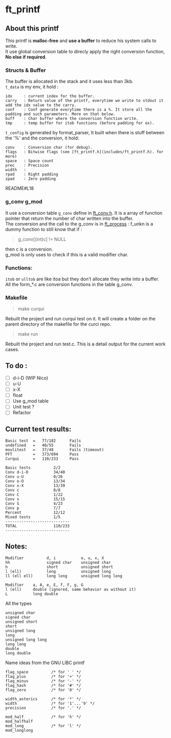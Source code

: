 # ft_printf

## About this printf
This printf is **malloc-free** and **use a buffer** to reduce his system calls to write.   
It use global conversion table to direcly apply the right conversion function, **No else if required**.

### Structs & Buffer
The buffer is allocated in the stack and it uses less than 3kb.   
```t_data``` is my env, it hold :
```
idx     : current index for the buffer.
carry   : Return value of the printf, everytime we write to stdout it add the idx value to the carry.
conf    : Conf generate everytime there is a %. It store all the padding and such parameters. More on that below.
buff    : Char buffer where the conversion function write.
tmp     : temp buffer for itob functions (before padding for ex).
```
```t_config``` is generated by format_parser,
It built when there is stuff between the '%' and the conversion, it hold:
```
conv    : Conversion char (for debug).
flags   : Bitwise flags (see [ft_printf.h](includes/ft_printf.h). for more)
space   : Space count
prec    : Precision
width   :
rpad    : Right padding
zpad    : Zero padding
```
README#L18
### g_conv g_mod
It use a conversion table ```g_conv``` define in [ft_conv.h](includes/ft_conv.h).
It is a array of function pointer that return the number of char written into the buffer.   
The conversion and the call to the g_conv is in [ft_process](srcs/ft_printf.c) :
f_unkn is a dummy function to still know that if :
> g_conv[(int)c] != NULL

then c is a conversion.    
g_mod is only uses to check if this is a valid modifier char.

### Functions:
```itob``` or ```ulltob``` are like itoa but they don't allocate they write into a buffer.    
All the form_*.c are conversion functions in the table g_conv.
### Makefile
> make curqui

Rebuilt the project and run curqui test on it.
It will create a folder on the parent directory of the makefile for the curci repo.
> make run

Rebuilt the project and run test.c.
This is a detail output for the current work cases.


## To do :
- [ ] d-i-D (WIP Nico)
- [ ] u-U
- [ ] x-X
- [ ] float
- [ ] Use g_mod table
- [ ] Unit test ?
- [ ] Refactor

## Current test results:
```
Basic test	=	77/182		Fails
undefined	=	40/55		Fails
moulitest	=	37/48		Fails (timeout)
PFT			=	373/694		Pass
Curqui		=	110/233		Pass
```
```
Basic tests          2/2
Conv d-i-D           34/40
Conv u-U             0/26
Conv o-O             13/34
Conv x-X             13/39
Conv c               8/8
Conv C               1/22
Conv s               15/15
Conv S               4/23
Conv p               7/7
Percent              12/12
Mixed tests          1/5
----------------------------
TOTAL                110/233
----------------------------
```
## Notes:
```
Modifier          d, i           o, u, x, X
hh                signed char    unsigned char
h                 short          unsigned short
l (ell)           long           unsigned long
ll (ell ell)      long long      unsigned long long

Modifier    a, A, e, E, f, F, g, G
l (ell)     double (ignored, same behavior as without it)
L           long double
```
All the types
```
unsigned char
signed char
unsigned short
short
unsigned long
long
unsigned long long
long long
double
long double
```
Name ideas from the GNU LIBC printf
```
flag_space			/* for ' ' */
flag_plus			/* for '+' */
flag_minus			/* for '-' */
flag_hash			/* for '#' */
flag_zero			/* for '0' */

width_asterics		/* for '*' */
width				/* for '1'...'9' */
precision			/* for '.' */

mod_half			/* for 'h' */
mod_halfhalf
mod_long			/* for 'l' */
mod_longlong
```